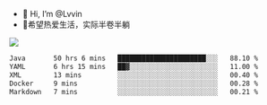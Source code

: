 - 👋 Hi, I’m @Lvvin
- 🍎希望热爱生活，实际半卷半躺
<!--
👀 I’m interested in ...
- 🌱 I’m currently learning ...
- 💞️ I’m looking to collaborate on ...
- 📫 How to reach me ...
->

<!---
Lvvin/Lvvin is a ✨ special ✨ repository because its `README.md` (this file) appears on your GitHub profile.
You can click the Preview link to take a look at your changes.

![Lvvin's GitHub stats](https://github-readme-stats.vercel.app/api?username=Lvvin&theme=default&show_icons=true&count_private=true)
--->

<a href="https://github.com/anuraghazra/github-readme-stats">
  <img align="center" src="https://github-readme-stats-lvvins-projects.vercel.app/api?username=Lvvin&theme=default&show_icons=true&count_private=true" />
</a>

<!--START_SECTION:waka-->

```txt
Java       50 hrs 6 mins   ██████████████████████░░░   88.10 %
YAML       6 hrs 15 mins   ██▓░░░░░░░░░░░░░░░░░░░░░░   11.00 %
XML        13 mins         ░░░░░░░░░░░░░░░░░░░░░░░░░   00.40 %
Docker     9 mins          ░░░░░░░░░░░░░░░░░░░░░░░░░   00.28 %
Markdown   7 mins          ░░░░░░░░░░░░░░░░░░░░░░░░░   00.21 %
```

<!--END_SECTION:waka-->


